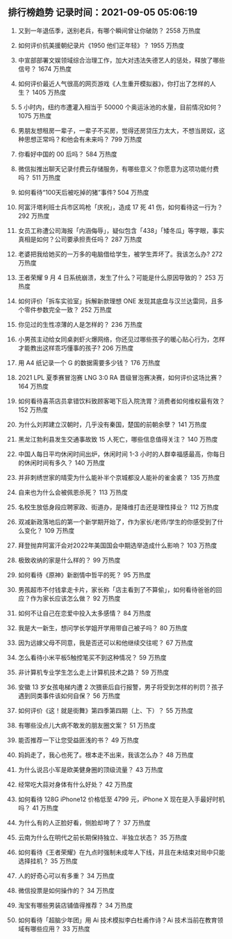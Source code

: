 
## 排行榜趋势 记录时间：2021-09-05 05:06:19
  
  1. 又到一年退伍季，送别老兵，有哪个瞬间曾让你破防？ 2558 万热度
    
  2. 如何评价抗美援朝纪录片《1950 他们正年轻》？ 1955 万热度
    
  3. 中宣部部署文娱领域综合治理工作，加大对违法失德艺人的惩处，释放了哪些信号？ 1674 万热度
    
  4. 如何评价最近人气很高的网页游戏《人生重开模拟器》，你打出了怎样的人生？ 1405 万热度
    
  5. 5 小时内，纽约市遭灌入相当于 50000 个奥运泳池的水量，目前情况如何？ 1075 万热度
    
  6. 男朋友想租房一辈子，一辈子不买房，觉得还房贷压力太大，不想当房奴，这种思想正常吗？和他会有未来吗？ 799 万热度
    
  7. 你看好中国的 00 后吗？ 584 万热度
    
  8. 微信拟推出聊天记录付费云存储服务，有哪些意义？你愿意为这项功能付费吗？ 511 万热度
    
  9. 如何看待“100天后被吃掉的猪”事件? 504 万热度
    
  10. 阿富汗塔利班士兵市区鸣枪「庆祝」，造成 17 死 41 伤，如何看待这一行为？ 292 万热度
    
  11. 女员工称遭公司海报「内涵侮辱」，疑似包含「438」「矮冬瓜」等字眼，事实真相是如何？公司要承担责任吗？ 287 万热度
    
  12. 老婆把我给她买的一万多的电脑借给学生，被学生弄坏了。我该怎么办? 272 万热度
    
  13. 王者荣耀 9 月 4 日系统崩溃，发生了什么？可能是什么原因导致的？ 253 万热度
    
  14. 如何评价「拆车实验室」拆解新款理想 ONE 发现其底盘与汉兰达雷同，且多个零件参数完全一致？ 252 万热度
    
  15. 你见过的生性凉薄的人是怎样的？ 236 万热度
    
  16. 小男孩主动给女同桌剥虾火爆网络，你还见过哪些孩子的暖心贴心行为，怎样才能教出这样乖巧懂事的孩子? 206 万热度
    
  17. 用 A4 纸记录一个 G 的数据需要多少钱？ 176 万热度
    
  18. 2021 LPL 夏季赛冒泡赛 LNG 3:0 RA 晋级冒泡赛决赛，如何评价这场比赛？ 164 万热度
    
  19. 如何看待喜茶店员拿错饮料致顾客喝下后入院洗胃？消费者如何维权最有效？ 152 万热度
    
  20. 为什么刘邦建立汉朝时，几乎没有秦国，楚国的前朝余孽？ 141 万热度
    
  21. 黑龙江勃利县发生交通事故致 15 人死亡，哪些信息值得关注？ 140 万热度
    
  22. 中国人每日平均休闲时间出炉，休闲时间 1-3 小时的人群幸福感最高，你每日的休闲时间有多久？ 140 万热度
    
  23. 并非刺绣世家的晴雯为什么能补半个京城都没人能补的雀金裘？ 135 万热度
    
  24. 自来也为什么会被佩恩杀死？ 113 万热度
    
  25. 名校生放低身段应聘家政、街道办，是降维打击还是理性择业？ 112 万热度
    
  26. 双减新政落地后的第一个新学期开始了，作为家长/老师/学生的你感受到了什么变化？ 109 万热度
    
  27. 拜登抛弃阿富汗会对2022年美国国会中期选举造成什么影响？ 103 万热度
    
  28. 极致收纳的家是什么样的？ 99 万热度
    
  29. 如何看待《原神》新剧情中哲平的死？ 95 万热度
    
  30. 男孩超市不付钱拿走卡片，家长称「店主看到了不算偷」，如何看待爸爸的回应？作为家长应该怎么做？ 92 万热度
    
  31. 如何不让自己在恋爱中投入太多感情？ 84 万热度
    
  32. 我是大一新生，想问学长学姐开学用带自己被子吗？ 80 万热度
    
  33. 因为远嫁父母不同意，我是否还可以和他继续交往呢？ 67 万热度
    
  34. 怎么看待小米平板5触控笔买不到这种情况？ 59 万热度
    
  35. 非计算机专业学生怎么走上计算机技术之路？ 59 万热度
    
  36. 安徽 13 岁女孩电梯内遭 2 次猥亵后自行报警，男子将受到怎样的判罚？孩子遇到同类事件该如何自保？ 56 万热度
    
  37. 如何评价《这！就是街舞》第四季第四期（上、下）？ 55 万热度
    
  38. 有哪些没点儿大病不敢发的朋友圈文案？ 51 万热度
    
  39. 能否推荐一下让您受益匪浅的书？ 49 万热度
    
  40. 妈妈走了，我心也死了。根本走不出来，我该怎么办？ 48 万热度
    
  41. 为什么说吕小军是欧美健身圈的顶级流量？ 43 万热度
    
  42. 经常吃大蒜对身体有什么好处？ 42 万热度
    
  43. 如何看待 128G iPhone12 价格低至 4799 元，iPhone X 现在是入手最好时机吗？ 41 万热度
    
  44. 为什么有的人正脸好看，侧脸却垮了？ 37 万热度
    
  45. 云南为什么在明代之前长期保持独立、半独立状态？ 35 万热度
    
  46. 如何看待《王者荣耀》在九点时强制未成年人下线，并且在未结束对局中只能选择挂机？ 35 万热度
    
  47. 人的好奇心可以有多重？ 34 万热度
    
  48. 微信投票是如何操作的？ 34 万热度
    
  49. 淘宝有哪些男装店铺值得推荐？ 34 万热度
    
  50. 如何看待「超脑少年团」用 Ai 技术模拟李白杜甫作诗？Ai 技术当前在教育领域有哪些应用？ 33 万热度
    
